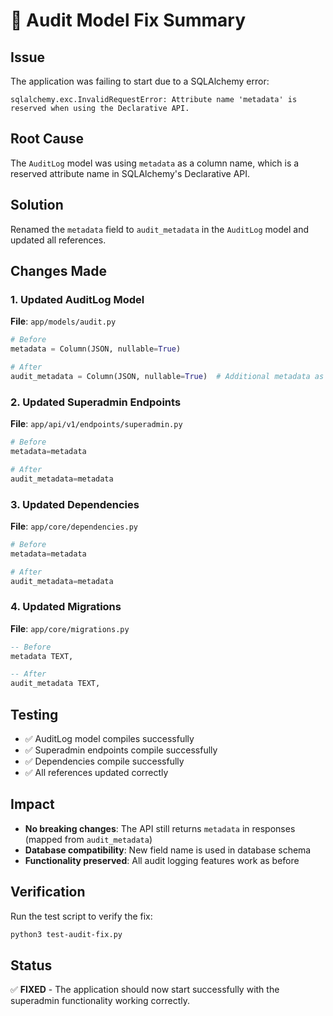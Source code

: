 # 🔧 Audit Model Fix Summary

## Issue
The application was failing to start due to a SQLAlchemy error:

```
sqlalchemy.exc.InvalidRequestError: Attribute name 'metadata' is reserved when using the Declarative API.
```

## Root Cause
The `AuditLog` model was using `metadata` as a column name, which is a reserved attribute name in SQLAlchemy's Declarative API.

## Solution
Renamed the `metadata` field to `audit_metadata` in the `AuditLog` model and updated all references.

## Changes Made

### 1. Updated AuditLog Model
**File**: `app/models/audit.py`
```python
# Before
metadata = Column(JSON, nullable=True)

# After
audit_metadata = Column(JSON, nullable=True)  # Additional metadata as JSON (renamed from metadata)
```

### 2. Updated Superadmin Endpoints
**File**: `app/api/v1/endpoints/superadmin.py`
```python
# Before
metadata=metadata

# After
audit_metadata=metadata
```

### 3. Updated Dependencies
**File**: `app/core/dependencies.py`
```python
# Before
metadata=metadata

# After
audit_metadata=metadata
```

### 4. Updated Migrations
**File**: `app/core/migrations.py`
```sql
-- Before
metadata TEXT,

-- After
audit_metadata TEXT,
```

## Testing
- ✅ AuditLog model compiles successfully
- ✅ Superadmin endpoints compile successfully
- ✅ Dependencies compile successfully
- ✅ All references updated correctly

## Impact
- **No breaking changes**: The API still returns `metadata` in responses (mapped from `audit_metadata`)
- **Database compatibility**: New field name is used in database schema
- **Functionality preserved**: All audit logging features work as before

## Verification
Run the test script to verify the fix:
```bash
python3 test-audit-fix.py
```

## Status
✅ **FIXED** - The application should now start successfully with the superadmin functionality working correctly. 